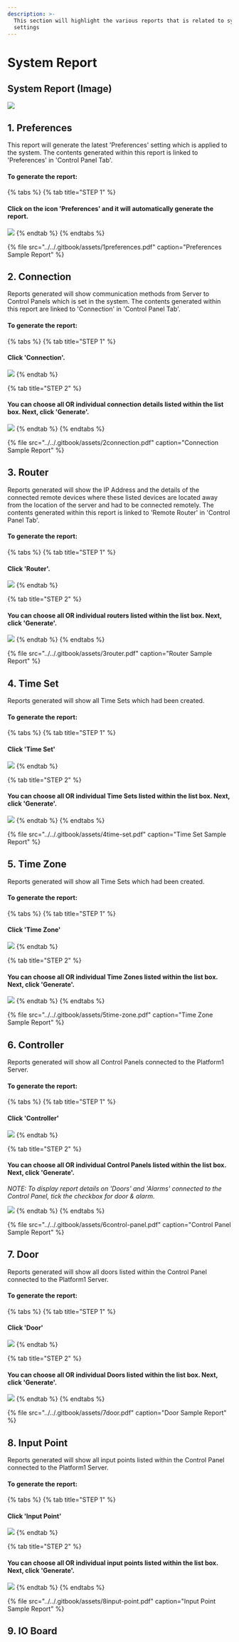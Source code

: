 ```yaml
---
description: >-
  This section will highlight the various reports that is related to system
  settings
---
```


# System Report

## System Report \(Image\)

![](../../.gitbook/assets/untitled3%20%2824%29.png)



## 1. Preferences

This report will generate the latest 'Preferences' setting which is applied to the system. The contents generated within this report is linked to 'Preferences' in 'Control Panel Tab'. 

#### To generate the report:

{% tabs %}
{% tab title="STEP 1" %}
#### Click on the icon 'Preferences' and it will automatically generate the report. 

![](../../.gitbook/assets/untitled5%20%2822%29.png)
{% endtab %}
{% endtabs %}

{% file src="../../.gitbook/assets/1preferences.pdf" caption="Preferences Sample Report" %}

## 2. Connection

Reports generated will show communication methods from Server to Control Panels which is set in the system. The contents generated within this report are linked to 'Connection' in 'Control Panel Tab'.

#### To generate the report: 

{% tabs %}
{% tab title="STEP 1" %}
#### Click 'Connection'.  

![](../../.gitbook/assets/untitled6%20%2819%29.png)
{% endtab %}

{% tab title="STEP 2" %}
#### You can choose all OR individual connection details listed within the list box. Next, click 'Generate'. 

![](../../.gitbook/assets/untitled7%20%284%29.png)
{% endtab %}
{% endtabs %}

{% file src="../../.gitbook/assets/2connection.pdf" caption="Connection Sample Report" %}

## 3. Router

Reports generated will show the IP Address and the details of the connected remote devices where these listed devices are located away from the location of the server and had to be connected remotely. The contents generated within this report is linked to 'Remote Router' in 'Control Panel Tab'.

#### To generate the report:

{% tabs %}
{% tab title="STEP 1" %}
#### Click 'Router'.  

![](../../.gitbook/assets/untitled8%20%2817%29.png)
{% endtab %}

{% tab title="STEP 2" %}
#### You can choose all OR individual routers listed within the list box. Next, click 'Generate'. 

![](../../.gitbook/assets/untitled9%20%286%29.png)
{% endtab %}
{% endtabs %}

{% file src="../../.gitbook/assets/3router.pdf" caption="Router Sample Report" %}

## 4. Time Set

Reports generated will show all Time Sets which had been created.

#### To generate the report:

{% tabs %}
{% tab title="STEP 1" %}
#### Click 'Time Set'

![](../../.gitbook/assets/untitled10%20%281%29.png)
{% endtab %}

{% tab title="STEP 2" %}
#### You can choose all OR individual Time Sets listed within the list box. Next, click 'Generate'. 

![](../../.gitbook/assets/untitled11%20%288%29.png)
{% endtab %}
{% endtabs %}

{% file src="../../.gitbook/assets/4time-set.pdf" caption="Time Set Sample Report" %}

## 5. Time Zone

Reports generated will show all Time Sets which had been created.

#### To generate the report:

{% tabs %}
{% tab title="STEP 1" %}
#### Click 'Time Zone'

![](../../.gitbook/assets/untitled12.png)
{% endtab %}

{% tab title="STEP 2" %}
#### You can choose all OR individual Time Zones listed within the list box. Next, click 'Generate'. 

![](../../.gitbook/assets/untitled13%20%286%29.png)
{% endtab %}
{% endtabs %}

{% file src="../../.gitbook/assets/5time-zone.pdf" caption="Time Zone Sample Report" %}

## 6. Controller

Reports generated will show all Control Panels connected to the Platform1 Server.

#### To generate the report:

{% tabs %}
{% tab title="STEP 1" %}
#### Click 'Controller'

![](../../.gitbook/assets/untitled14%20%284%29.png)
{% endtab %}

{% tab title="STEP 2" %}
#### You can choose all OR individual Control Panels listed within the list box. Next, click 'Generate'. 

_NOTE: To display report details on 'Doors' and 'Alarms' connected to the Control Panel, tick the checkbox for door & alarm._

![](../../.gitbook/assets/untitled15%20%283%29.png)
{% endtab %}
{% endtabs %}

{% file src="../../.gitbook/assets/6control-panel.pdf" caption="Control Panel Sample Report" %}

## 7. Door

Reports generated will show all doors listed within the Control Panel connected to the Platform1 Server.

#### To generate the report:

{% tabs %}
{% tab title="STEP 1" %}
#### Click 'Door'

![](../../.gitbook/assets/untitled16%20%282%29.png)
{% endtab %}

{% tab title="STEP 2" %}
#### You can choose all OR individual Doors listed within the list box. Next, click 'Generate'. 

![](../../.gitbook/assets/untitled17%20%281%29.png)
{% endtab %}
{% endtabs %}

{% file src="../../.gitbook/assets/7door.pdf" caption="Door Sample Report" %}

## 8. Input Point

Reports generated will show all input points listed within the Control Panel connected to the Platform1 Server.

#### To generate the report:

{% tabs %}
{% tab title="STEP 1" %}
#### Click 'Input Point'

![](../../.gitbook/assets/untitled18.png)
{% endtab %}

{% tab title="STEP 2" %}
#### You can choose all OR individual input points listed within the list box. Next, click 'Generate'. 

![](../../.gitbook/assets/untitled19.png)
{% endtab %}
{% endtabs %}

{% file src="../../.gitbook/assets/8input-point.pdf" caption="Input Point Sample Report" %}

## 9. IO Board



